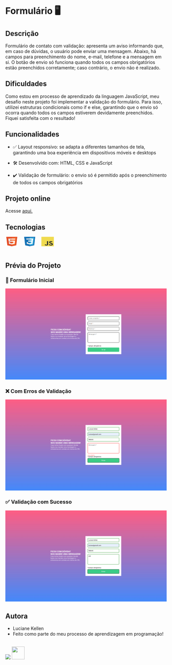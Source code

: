 # Formulário 🖥

## Descrição
Formulário de contato com validação: apresenta um aviso informando que, em caso de dúvidas, o usuário pode enviar uma mensagem. Abaixo, há campos para preenchimento do nome, e-mail, telefone e a mensagem em si. O botão de envio só funciona quando todos os campos obrigatórios estão preenchidos corretamente; caso contrário, o envio não é realizado.

## Dificuldades
Como estou em processo de aprendizado da linguagem JavaScript, meu desafio neste projeto foi implementar a validação do formulário. Para isso, utilizei estruturas condicionais como if e else, garantindo que o envio só ocorra quando todos os campos estiverem devidamente preenchidos. Fiquei satisfeita com o resultado!

## Funcionalidades
- ✅ Layout responsivo: se adapta a diferentes tamanhos de tela, garantindo uma boa experiência em dispositivos móveis e desktops

- 🛠️ Desenvolvido com: HTML, CSS e JavaScript

- ✔️ Validação de formulário: o envio só é permitido após o preenchimento de todos os campos obrigatórios

## Projeto online
Acesse [aqui.](https://luciane003.github.io/formulario-responsivo-js/)

## Tecnologias
<div>
  <img align="center" alt="HTML" height="30" width="40" src="https://raw.githubusercontent.com/devicons/devicon/master/icons/html5/html5-original.svg">
 &nbsp;&nbsp;
   <img align="center" alt="CSS" height="30" width="40" src="https://raw.githubusercontent.com/devicons/devicon/master/icons/css3/css3-original.svg">
   &nbsp;&nbsp;
  <img align="center" alt="JavaScript" height="30" width="40" src="https://raw.githubusercontent.com/devicons/devicon/master/icons/javascript/javascript-original.svg">
</div><br>  


## Prévia do Projeto

### 📌 Formulário Inicial 
![Formulário inicial](./src/design/formulario-inicial.png)

### ❌ Com Erros de Validação
![Formulário com erro](./src/design/formulario-preenchimento%20incompleto.png)

### ✅ Validação com Sucesso
![Formulário válido](./src/design/formulario-preenchimento-completo.png)

## Autora
- Luciane Kellen
- Feito como parte do meu processo de aprendizagem em programação!
<div style="display: inline_block"><br> 
  <a href="https://www.linkedin.com/feed/" target="_blank"><img src="https://img.shields.io/badge/-LinkedIn-%230077B5?style=for-the-badge&logo=linkedin&logoColor=white" target="_blank"></a>
  <a href="https://wa.me/5517996417374" target="_blank"><img  height="40" width="40" src="https://github.com/user-attachments/assets/da75e70c-b550-4684-8548-ff61fecc7c7e" target="_blank"></a>
</div>
